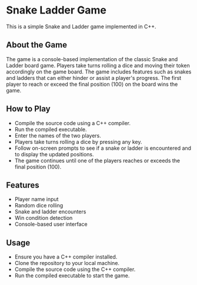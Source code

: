 # Snake Ladder Game
This is a simple Snake and Ladder game implemented in C++.

## About the Game

The game is a console-based implementation of the classic Snake and Ladder board game. Players take turns rolling a dice and moving their token accordingly on the game board. The game includes features such as snakes and ladders that can either hinder or assist a player's progress. The first player to reach or exceed the final position (100) on the board wins the game.

## How to Play

- Compile the source code using a C++ compiler.
- Run the compiled executable.
- Enter the names of the two players.
- Players take turns rolling a dice by pressing any key.
- Follow on-screen prompts to see if a snake or ladder is encountered and to display the updated positions.
- The game continues until one of the players reaches or exceeds the final position (100).

## Features
- Player name input
- Random dice rolling
- Snake and ladder encounters
- Win condition detection
- Console-based user interface

## Usage
- Ensure you have a C++ compiler installed.
- Clone the repository to your local machine.
- Compile the source code using the C++ compiler.
- Run the compiled executable to start the game.
